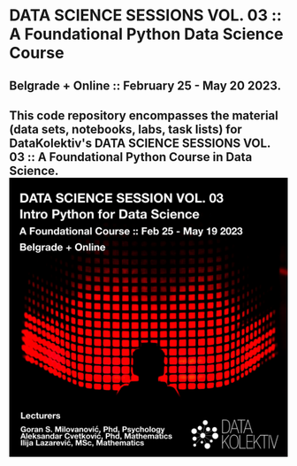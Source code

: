 # DATA SCIENCE SESSIONS VOL. 03 :: A Foundational Python Data Science Course
## Belgrade + Online :: February 25 - May 20 2023.
This code repository encompasses the material (data sets, notebooks, labs, task lists) for DataKolektiv's DATA SCIENCE SESSIONS VOL. 03 :: A Foundational Python Course in Data Science.  
![](img/dss03python2023_banner500px.png)
---
